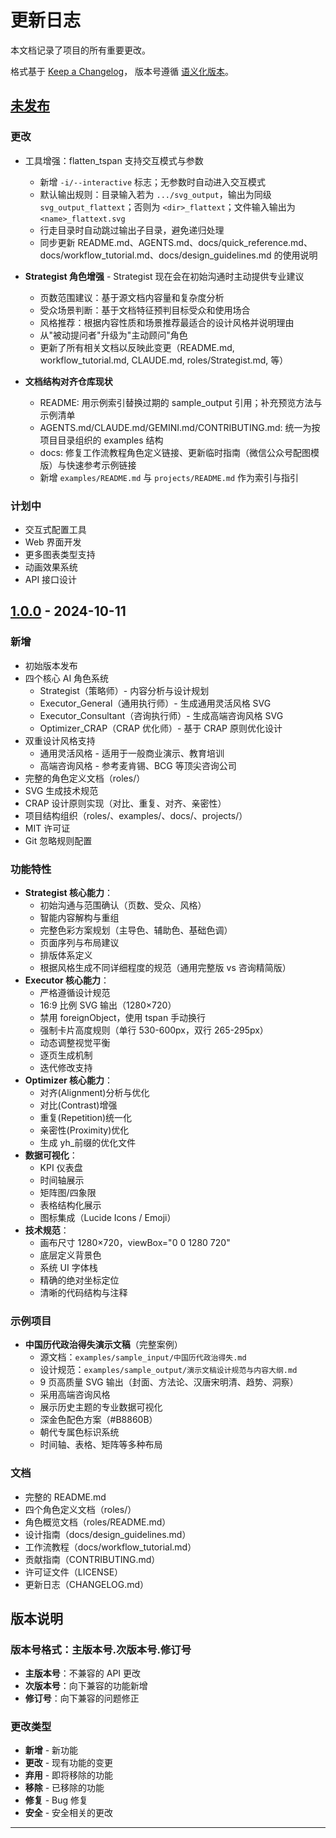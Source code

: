 # 更新日志

本文档记录了项目的所有重要更改。

格式基于 [Keep a Changelog](https://keepachangelog.com/zh-CN/1.0.0/)，
版本号遵循 [语义化版本](https://semver.org/lang/zh-CN/)。

## [未发布]

### 更改

- 工具增强：flatten_tspan 支持交互模式与参数
  - 新增 `-i/--interactive` 标志；无参数时自动进入交互模式
  - 默认输出规则：目录输入若为 `.../svg_output`，输出为同级 `svg_output_flattext`；否则为 `<dir>_flattext`；文件输入输出为 `<name>_flattext.svg`
  - 行走目录时自动跳过输出子目录，避免递归处理
  - 同步更新 README.md、AGENTS.md、docs/quick_reference.md、docs/workflow_tutorial.md、docs/design_guidelines.md 的使用说明

- **Strategist 角色增强** - Strategist 现在会在初始沟通时主动提供专业建议
  - 页数范围建议：基于源文档内容量和复杂度分析
  - 受众场景判断：基于文档特征预判目标受众和使用场合
  - 风格推荐：根据内容性质和场景推荐最适合的设计风格并说明理由
  - 从"被动提问者"升级为"主动顾问"角色
  - 更新了所有相关文档以反映此变更（README.md, workflow_tutorial.md, CLAUDE.md, roles/Strategist.md, 等）

- **文档结构对齐仓库现状**
  - README: 用示例索引替换过期的 sample_output 引用；补充预览方法与示例清单
  - AGENTS.md/CLAUDE.md/GEMINI.md/CONTRIBUTING.md: 统一为按项目目录组织的 examples 结构
  - docs: 修复工作流教程角色定义链接、更新临时指南（微信公众号配图模版）与快速参考示例链接
  - 新增 `examples/README.md` 与 `projects/README.md` 作为索引与指引

### 计划中

- 交互式配置工具
- Web 界面开发
- 更多图表类型支持
- 动画效果系统
- API 接口设计

## [1.0.0] - 2024-10-11

### 新增

- 初始版本发布
- 四个核心 AI 角色系统
  - Strategist（策略师）- 内容分析与设计规划
  - Executor_General（通用执行师）- 生成通用灵活风格 SVG
  - Executor_Consultant（咨询执行师）- 生成高端咨询风格 SVG
  - Optimizer_CRAP（CRAP 优化师）- 基于 CRAP 原则优化设计
- 双重设计风格支持
  - 通用灵活风格 - 适用于一般商业演示、教育培训
  - 高端咨询风格 - 参考麦肯锡、BCG 等顶尖咨询公司
- 完整的角色定义文档（roles/）
- SVG 生成技术规范
- CRAP 设计原则实现（对比、重复、对齐、亲密性）
- 项目结构组织（roles/、examples/、docs/、projects/）
- MIT 许可证
- Git 忽略规则配置

### 功能特性

- **Strategist 核心能力**：
  - 初始沟通与范围确认（页数、受众、风格）
  - 智能内容解构与重组
  - 完整色彩方案规划（主导色、辅助色、基础色调）
  - 页面序列与布局建议
  - 排版体系定义
  - 根据风格生成不同详细程度的规范（通用完整版 vs 咨询精简版）
- **Executor 核心能力**：
  - 严格遵循设计规范
  - 16:9 比例 SVG 输出（1280×720）
  - 禁用 foreignObject，使用 tspan 手动换行
  - 强制卡片高度规则（单行 530-600px，双行 265-295px）
  - 动态调整视觉平衡
  - 逐页生成机制
  - 迭代修改支持
- **Optimizer 核心能力**：
  - 对齐(Alignment)分析与优化
  - 对比(Contrast)增强
  - 重复(Repetition)统一化
  - 亲密性(Proximity)优化
  - 生成 yh\_前缀的优化文件
- **数据可视化**：
  - KPI 仪表盘
  - 时间轴展示
  - 矩阵图/四象限
  - 表格结构化展示
  - 图标集成（Lucide Icons / Emoji）
- **技术规范**：
  - 画布尺寸 1280×720，viewBox="0 0 1280 720"
  - 底层<rect>定义背景色
  - 系统 UI 字体栈
  - 精确的绝对坐标定位
  - 清晰的代码结构与注释

### 示例项目

- **中国历代政治得失演示文稿**（完整案例）
  - 源文档：`examples/sample_input/中国历代政治得失.md`
  - 设计规范：`examples/sample_output/演示文稿设计规范与内容大纲.md`
  - 9 页高质量 SVG 输出（封面、方法论、汉唐宋明清、趋势、洞察）
  - 采用高端咨询风格
  - 展示历史主题的专业数据可视化
  - 深金色配色方案（#B8860B）
  - 朝代专属色标识系统
  - 时间轴、表格、矩阵等多种布局

### 文档

- 完整的 README.md
- 四个角色定义文档（roles/）
- 角色概览文档（roles/README.md）
- 设计指南（docs/design_guidelines.md）
- 工作流教程（docs/workflow_tutorial.md）
- 贡献指南（CONTRIBUTING.md）
- 许可证文件（LICENSE）
- 更新日志（CHANGELOG.md）

## 版本说明

### 版本号格式：主版本号.次版本号.修订号

- **主版本号**：不兼容的 API 更改
- **次版本号**：向下兼容的功能新增
- **修订号**：向下兼容的问题修正

### 更改类型

- **新增** - 新功能
- **更改** - 现有功能的变更
- **弃用** - 即将移除的功能
- **移除** - 已移除的功能
- **修复** - Bug 修复
- **安全** - 安全相关的更改

---

[未发布]: https://github.com/hugohe3/ppt-master/compare/v1.0.0...HEAD
[1.0.0]: https://github.com/hugohe3/ppt-master/releases/tag/v1.0.0

